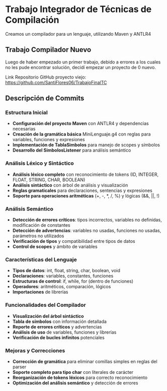 # Trabajo Integrador de Técnicas de Compilación

Creamos un compilador para un lenguaje, utilizando Maven y ANTLR4

## Trabajo Compilador Nuevo

Luego de haber empezado un primer trabajo, debido a errores a los cuales no les pude encontrar solución, decidí empezar un proyecto de 0 nuevo.

Link Repositorio GitHub proyecto viejo: https://github.com/SantiFlores06/TrabajoFinalTC

## Descripción de Commits

### Estructura Inicial
- **Configuración del proyecto Maven** con ANTLR4 y dependencias necesarias
- **Creación de la gramática básica** MiniLenguaje.g4 con reglas para variables, funciones y expresiones
- **Implementación de TablaSimbolos** para manejo de scopes y símbolos
- **Desarrollo del SimbolosListener** para análisis semántico

### Análisis Léxico y Sintáctico
- **Análisis léxico completo** con reconocimiento de tokens (ID, INTEGER, FLOAT, STRING, CHAR, BOOLEAN)
- **Análisis sintáctico** con árbol de análisis y visualización
- **Reglas gramaticales** para declaraciones, sentencias y expresiones
- **Soporte para operaciones aritméticas** (+, -, *, /, %) y lógicas (&&, ||, !)

### Análisis Semántico
- **Detección de errores críticos**: tipos incorrectos, variables no definidas, modificación de constantes
- **Detección de advertencias**: variables no usadas, funciones no usadas, parámetros no utilizados
- **Verificación de tipos** y compatibilidad entre tipos de datos
- **Control de scopes** y ámbito de variables

### Características del Lenguaje
- **Tipos de datos**: int, float, string, char, boolean, void
- **Declaraciones**: variables, constantes, funciones
- **Estructuras de control**: if, while, for (dentro de funciones)
- **Operadores**: aritméticos, comparación, lógicos
- **Importaciones** de librerías

### Funcionalidades del Compilador
- **Visualización del árbol sintáctico**
- **Tabla de símbolos** con información detallada
- **Reporte de errores críticos** y advertencias
- **Análisis de uso** de variables, funciones y librerías
- **Verificación de bucles infinitos** potenciales

### Mejoras y Correcciones
- **Corrección de gramática** para eliminar comillas simples en reglas del parser
- **Soporte completo para tipo char** con literales de carácter
- **Reorganización de tokens léxicos** para correcto reconocimiento
- **Optimización del análisis semántico** y detección de errores
